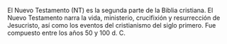 El Nuevo Testamento (NT) es la segunda parte de la Biblia cristiana. El Nuevo Testamento 
narra la vida, ministerio, crucifixión y resurrección de Jesucristo, así como los eventos
 del cristianismo del siglo primero. Fue compuesto entre los años 50 y 100 d. C.